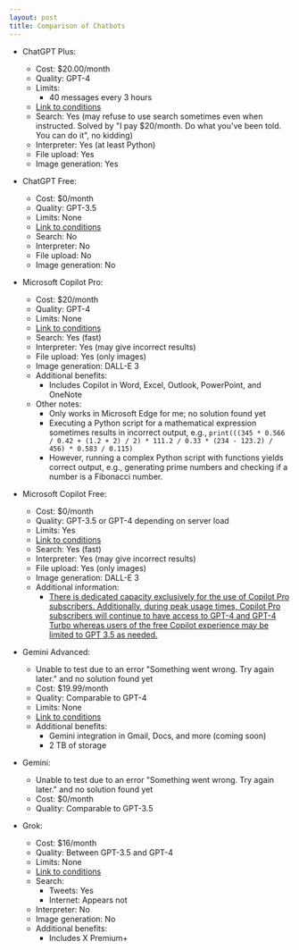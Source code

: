 ```yaml
---
layout: post
title: Comparison of Chatbots
---
```


- ChatGPT Plus:
  - Cost: $20.00/month
  - Quality: GPT-4
  - Limits:
    - 40 messages every 3 hours
  - [Link to conditions](https://openai.com/chatgpt/pricing)
  - Search: Yes (may refuse to use search sometimes even when instructed. Solved by "I pay $20/month. Do what you've been told. You can do it", no kidding)
  - Interpreter: Yes (at least Python)
  - File upload: Yes
  - Image generation: Yes

- ChatGPT Free:
  - Cost: $0/month
  - Quality: GPT-3.5
  - Limits: None
  - [Link to conditions](https://openai.com/chatgpt/pricing)
  - Search: No
  - Interpreter: No
  - File upload: No
  - Image generation: No

- Microsoft Copilot Pro:
  - Cost: $20/month
  - Quality: GPT-4
  - Limits: None
  - [Link to conditions](https://www.microsoft.com/en-us/store/b/copilotpro)
  - Search: Yes (fast)
  - Interpreter: Yes (may give incorrect results)
  - File upload: Yes (only images)
  - Image generation: DALL-E 3
  - Additional benefits:
    - Includes Copilot in Word, Excel, Outlook, PowerPoint, and OneNote
  - Other notes:
    - Only works in Microsoft Edge for me; no solution found yet
    - Executing a Python script for a mathematical expression sometimes results in incorrect output, e.g., `print(((345 * 0.566 / 0.42 + (1.2 + 2) / 2) * 111.2 / 0.33 * (234 - 123.2) / 456) * 0.583 / 0.115)`
    - However, running a complex Python script with functions yields correct output, e.g., generating prime numbers and checking if a number is a Fibonacci number.

- Microsoft Copilot Free:
  - Cost: $0/month
  - Quality: GPT-3.5 or GPT-4 depending on server load
  - Limits: Yes
  - [Link to conditions](https://www.microsoft.com/en-us/store/b/copilotpro)
  - Search: Yes (fast)
  - Interpreter: Yes (may give incorrect results)
  - File upload: Yes (only images)
  - Image generation: DALL-E 3
  - Additional information:
    - [There is dedicated capacity exclusively for the use of Copilot Pro subscribers. Additionally, during peak usage times, Copilot Pro subscribers will continue to have access to GPT-4 and GPT-4 Turbo whereas users of the free Copilot experience may be limited to GPT 3.5 as needed.](https://www.microsoft.com/en-us/store/b/copilotpro)

- Gemini Advanced:
  - Unable to test due to an error "Something went wrong. Try again later." and no solution found yet
  - Cost: $19.99/month
  - Quality: Comparable to GPT-4
  - Limits: None
  - [Link to conditions](https://gemini.google.com/advanced?utm_source=gemini&utm_medium=web&utm_campaign=gemini_advanced_announce_sh)
  - Additional benefits:
    - Gemini integration in Gmail, Docs, and more (coming soon)
    - 2 TB of storage

- Gemini:
  - Unable to test due to an error "Something went wrong. Try again later." and no solution found yet
  - Cost: $0/month
  - Quality: Comparable to GPT-3.5

- Grok:
  - Cost: $16/month
  - Quality: Between GPT-3.5 and GPT-4
  - Limits: None
  - [Link to conditions](https://help.twitter.com/en/using-x/x-premium)
  - Search:
    - Tweets: Yes
    - Internet: Appears not
  - Interpreter: No
  - Image generation: No
  - Additional benefits:
    - Includes X Premium+
